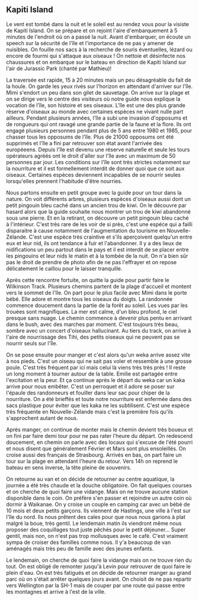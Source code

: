 ## Kapiti Island

Le vent est tombé dans la nuit et le soleil est au rendez vous pour la visiste de Kapiti Island. On se prépare et on rejoint l'aire d'embarquement à 5 minutes de l'endroit où on a passé la nuit. Avant d'embarquer, on écoute un speech sur la sécurité de l'île et l'importance de ne pas y amener de nuisibles. On fouille nos sacs à la recherche de souris éventuelles, lézard ou encore de fourmi qui s'attaque aux oiseaux ! On nettoie et désinfecte nos chaussures et on embarque sur le bateau en direction de Kapiti Island sur l'air de Jurassic Park (chanté par Mathieu)!

La traversée est rapide, 15 à 20 minutes mais un peu désagréable du fait de la houle. On garde les yeux rivés sur l'horizon en attendant d'arriver sur l'île. Mimi s'endort un peu dans son gilet de sauvetage. On arrive sur la plage et on se dirige vers le centre des visiteurs où notre guide nous explique la vocation de l'île, son histoire et ses oiseaux.
L'île est une des plus grande réserve d'oiseaux au monde avec certaines espèces ne vivant nulle part ailleurs. Pendant plusieurs années, l'île a subi une invasion d'opposums et de rongueurs qui ont ravagé une grande partie de la faune et la flore. Ils ont engagé plusieurs personnes pendant plus de 5 ans entre 1980 et 1985, pour chasser tous les opposums de l'île. Plus de 21000 opposums ont été supprimés et l'île a fini par retrouver son état avant l'arrivée des européeens. Depuis l'île est devenu une réserve naturelle et seule les tours opérateurs agréés ont le droit d'aller sur l'île avec un maximum de 50 personnes par jour. Les conditions sur l'île sont très strictes notamment sur la nourriture et il est formellement interdit de donner quoi que ce soit aux oiseaux. Certaines espèces deviennent incapables de se nourrir seules lorsqu'elles prennent l'habitude d'être nourries.

Nous partons ensuite en petit groupe avec la guide pour un tour dans la nature. On voit différents arbres, plusieurs espèces d'oiseaux aussi dont un petit pingouin bleu caché dans un ancien trou de kiwi. On le découvre par hasard alors que la guide souhaite nous montrer un trou de kiwi abandonné sous une pierre. Et en la retirant, on découvre un petit pingouin bleu caché à l'intérieur. C'est très rare de les voir de si près, c'est une espéce qui a failli disparaitre à cause notamment de l'augmentation du tourisme en Nouvelle-Zélande. C'est une espèce très craintive et s'ils aperçoivent quelqu'un entre eux et leur nid, ils ont tendance à fuir et l'abandonner. Il y a des lieux de nidifications un peu partout dans le pays et il est interdit de se placer entre les pingouins et leur nids le matin et à la tombée de la nuit. On n'a bien sûr pas le droit de prendre de photo afin de ne pas l'effrayer et on repose délicatement le caillou pour le laisser tranquille.

Après cette rencontre fortuite, on quitte la guide pour partir faire le Wilkinson Track. Plusieurs chemins partent de la plage d'accueil et montent vers le sommet de l'île. On part pour le plus facile avec Mimi dans le porte bébé. Elle adore et montre tous les oiseaux du doigts. La randonnée commence doucement dans la partie de la forêt au soleil. Les vues par les trouées sont magnifiques. La mer est calme, d'un bleu profond, le ciel presque sans nuage. Le chemin commence à devenir plus pentu en arrivant dans le bush, avec des marches par moment. C'est toujours très beau, sombre avec un concert d'oiseaux hallucinant. Au tiers du track, on arrive à l'aire de nourrissage des Tihi, des petits oiseaux qui ne peuvent pas se nourrir seuls sur l'île.

On se pose ensuite pour manger et c'est alors qu'un weka arrive assez vite à nos pieds. C'est un oiseau qui ne sait pas voler et ressemble à une grosse poule. C'est très fréquent par ici mais celui là viens très très près ! Il reste un long moment à tourner autour de la table. Emilie est partagée entre l'excitation et la peur. Et ça continue après le départ du weka car un kaka arrive pour nous embêter. C'est un perroquet et il adore se poser sur l'épaule des randonneurs et fouiller dans leur sac pour chiper de la nourriture. On a été brieffés et toute notre nourriture est enfermée dans des sacs plastique pour éviter que les kaka ne les subtilisent. C'est une espèce très fréquente en Nouvelle-Zélande mais c'est la première fois qu'ils s'approchent autant de nous.

Après manger, on continue de monter mais le chemin devient très boueux et on fini par faire demi tour pour ne pas rater l'heure du départ. On redescend doucement, en chemin on parle avec des locaux qui s'excuse de l'été pourri et nous disent que généralement Février et Mars sont plus ensoleillés. On croise aussi des français de Strasbourg. Arrivés en bas, on part faire un tour sur la plage en attendant l'heure du retour. Vers 14h on reprend le bateau en sens inverse, la tête pleine de souvenirs.

On retourne au van et on décide de retourner au centre aquatique, la journée a été très chaude et la douche obligatoire. On fait quelques courses et on cherche de quoi faire une vidange. Mais on ne trouve aucune station disponible dans le coin. On préfère s'en passer et rejoindre un autre coin où dormir à Waikanae. On y croise un couple en camping car avec un bébé de 10 mois et deux petits garçons. Ils viennent de Hastings, une ville à l'est sur l'île du nord. Ils nous prêtent des cales pour que nous nous garions à plat malgré la boue, très gentil. Le lendemain matin ils viendront même nous proposer des coquillages tout juste pêchés pour le petit déjeuner... Super gentil, mais non, on n'est pas trop mollusques avec le café. C'est vraiment sympa de croiser des familles comme nous. Il y'a beaucoup de van aménagés mais très peu de famille avec des jeunes enfants.

Le lendemain, on cherche de quoi faire la vidange mais on ne trouve rien du tout. On est obligé de remonter jusqu'à Levin pour retrouver de quoi faire le plein d'eau. On est très fatigués et on décide de retourner manger au grand parc où on s'était arrêter quelques jours avant. On choisit de ne pas repartir vers Wellington par la SH-1 mais de couper par une route qui passe entre les montagnes et arrive à l'est de la ville.
